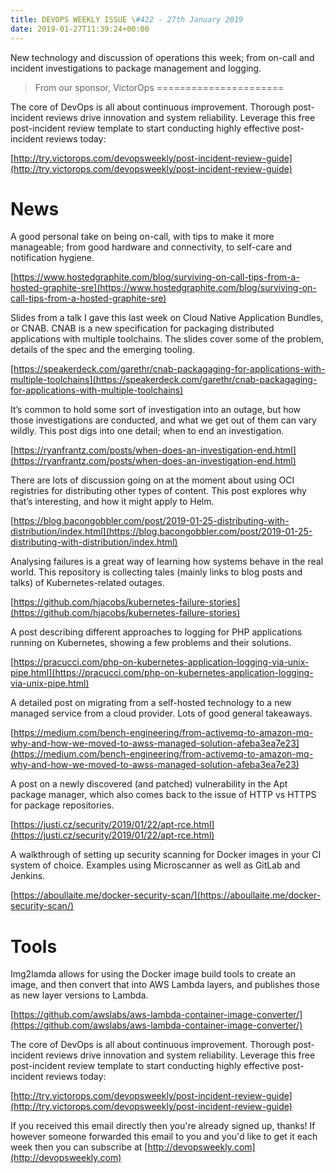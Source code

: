 ```yaml
---
title: DEVOPS WEEKLY ISSUE \#422 - 27th January 2019 
date: 2019-01-27T11:39:24+00:00
---
```


New technology and discussion of operations this week; from on-call and incident investigations to package management and logging.

>From our sponsor, VictorOps
======================

The core of DevOps is all about continuous improvement. Thorough post-incident reviews drive innovation and system reliability. Leverage this free post-incident review template to start conducting highly effective post-incident reviews today:

[http://try.victorops.com/devopsweekly/post-incident-review-guide](http://try.victorops.com/devopsweekly/post-incident-review-guide)


News
====

A good personal take on being on-call, with tips to make it more manageable; from good hardware and connectivity, to self-care and notification hygiene.

[https://www.hostedgraphite.com/blog/surviving-on-call-tips-from-a-hosted-graphite-sre](https://www.hostedgraphite.com/blog/surviving-on-call-tips-from-a-hosted-graphite-sre)


Slides from a talk I gave this last week on Cloud Native Application Bundles, or CNAB. CNAB is a new specification for packaging distributed applications with multiple toolchains. The slides cover some of the problem, details of the spec and the emerging tooling.

[https://speakerdeck.com/garethr/cnab-packagaging-for-applications-with-multiple-toolchains](https://speakerdeck.com/garethr/cnab-packagaging-for-applications-with-multiple-toolchains)


It’s common to hold some sort of investigation into an outage, but how those investigations are conducted, and what we get out of them can vary wildly. This post digs into one detail; when to end an investigation.

[https://ryanfrantz.com/posts/when-does-an-investigation-end.html](https://ryanfrantz.com/posts/when-does-an-investigation-end.html)


There are lots of discussion going on at the moment about using OCI registries for distributing other types of content. This post explores why that’s interesting, and how it might apply to Helm.

[https://blog.bacongobbler.com/post/2019-01-25-distributing-with-distribution/index.html](https://blog.bacongobbler.com/post/2019-01-25-distributing-with-distribution/index.html)


Analysing failures is a great way of learning how systems behave in the real world. This repository is collecting tales (mainly links to blog posts and talks) of Kubernetes-related outages.

[https://github.com/hjacobs/kubernetes-failure-stories](https://github.com/hjacobs/kubernetes-failure-stories)


A post describing different approaches to logging for PHP applications running on Kubernetes, showing a few problems and their solutions.

[https://pracucci.com/php-on-kubernetes-application-logging-via-unix-pipe.html](https://pracucci.com/php-on-kubernetes-application-logging-via-unix-pipe.html)


A detailed post on migrating from a self-hosted technology to a new managed service from a cloud provider. Lots of good general takeaways.

[https://medium.com/bench-engineering/from-activemq-to-amazon-mq-why-and-how-we-moved-to-awss-managed-solution-afeba3ea7e23](https://medium.com/bench-engineering/from-activemq-to-amazon-mq-why-and-how-we-moved-to-awss-managed-solution-afeba3ea7e23)


A post on a newly discovered (and patched) vulnerability in the Apt package manager, which also comes back to the issue of HTTP vs HTTPS for package repositories.

[https://justi.cz/security/2019/01/22/apt-rce.html](https://justi.cz/security/2019/01/22/apt-rce.html)


A walkthrough of setting up security scanning for Docker images in your CI system of choice. Examples using Microscanner as well as GitLab and Jenkins.

[https://aboullaite.me/docker-security-scan/](https://aboullaite.me/docker-security-scan/)


Tools
====

Img2lamda allows for using the Docker image build tools to create an image, and then convert that into AWS Lambda layers, and publishes those as new layer versions to Lambda.

[https://github.com/awslabs/aws-lambda-container-image-converter/](https://github.com/awslabs/aws-lambda-container-image-converter/)


The core of DevOps is all about continuous improvement. Thorough post-incident reviews drive innovation and system reliability. Leverage this free post-incident review template to start conducting highly effective post-incident reviews today:

[http://try.victorops.com/devopsweekly/post-incident-review-guide](http://try.victorops.com/devopsweekly/post-incident-review-guide)


If you received this email directly then you're already signed up, thanks! If however someone forwarded this email to you and you'd like to get it each week then you can subscribe at [http://devopsweekly.com](http://devopsweekly.com)

